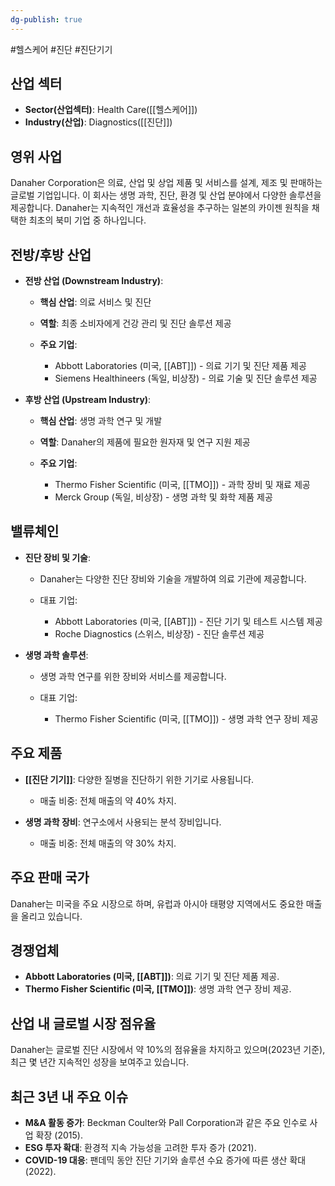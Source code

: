 ```yaml
---
dg-publish: true
---
```

#헬스케어 #진단 #진단기기 

## 산업 섹터

- **Sector(산업섹터)**: Health Care([[헬스케어]])
- **Industry(산업)**: Diagnostics([[진단]])

## 영위 사업

Danaher Corporation은 의료, 산업 및 상업 제품 및 서비스를 설계, 제조 및 판매하는 글로벌 기업입니다. 이 회사는 생명 과학, 진단, 환경 및 산업 분야에서 다양한 솔루션을 제공합니다. Danaher는 지속적인 개선과 효율성을 추구하는 일본의 카이젠 원칙을 채택한 최초의 북미 기업 중 하나입니다.

## 전방/후방 산업

- **전방 산업 (Downstream Industry)**:
    
    - **핵심 산업**: 의료 서비스 및 진단
    - **역할**: 최종 소비자에게 건강 관리 및 진단 솔루션 제공
    - **주요 기업**:
        
        - Abbott Laboratories (미국, [[ABT]]) - 의료 기기 및 진단 제품 제공
        - Siemens Healthineers (독일, 비상장) - 의료 기술 및 진단 솔루션 제공
        
    
- **후방 산업 (Upstream Industry)**:
    
    - **핵심 산업**: 생명 과학 연구 및 개발
    - **역할**: Danaher의 제품에 필요한 원자재 및 연구 지원 제공
    - **주요 기업**:
        
        - Thermo Fisher Scientific (미국, [[TMO]]) - 과학 장비 및 재료 제공
        - Merck Group (독일, 비상장) - 생명 과학 및 화학 제품 제공
        
    

## 밸류체인

- **진단 장비 및 기술**:
    
    - Danaher는 다양한 진단 장비와 기술을 개발하여 의료 기관에 제공합니다.
    - 대표 기업:
        
        - Abbott Laboratories (미국, [[ABT]]) - 진단 기기 및 테스트 시스템 제공
        - Roche Diagnostics (스위스, 비상장) - 진단 솔루션 제공
        
    
- **생명 과학 솔루션**:
    
    - 생명 과학 연구를 위한 장비와 서비스를 제공합니다.
    - 대표 기업:
        
        - Thermo Fisher Scientific (미국, [[TMO]]) - 생명 과학 연구 장비 제공


## 주요 제품

- **[[진단 기기]]**: 다양한 질병을 진단하기 위한 기기로 사용됩니다.
    
    - 매출 비중: 전체 매출의 약 40% 차지.
    
- **생명 과학 장비**: 연구소에서 사용되는 분석 장비입니다.
    
    - 매출 비중: 전체 매출의 약 30% 차지.
    

## 주요 판매 국가

Danaher는 미국을 주요 시장으로 하며, 유럽과 아시아 태평양 지역에서도 중요한 매출을 올리고 있습니다.

## 경쟁업체

- **Abbott Laboratories (미국, [[ABT]])**: 의료 기기 및 진단 제품 제공.
- **Thermo Fisher Scientific (미국, [[TMO]])**: 생명 과학 연구 장비 제공.

## 산업 내 글로벌 시장 점유율

Danaher는 글로벌 진단 시장에서 약 10%의 점유율을 차지하고 있으며(2023년 기준), 최근 몇 년간 지속적인 성장을 보여주고 있습니다.

## 최근 3년 내 주요 이슈

- **M&A 활동 증가**: Beckman Coulter와 Pall Corporation과 같은 주요 인수로 사업 확장 (2015).
- **ESG 투자 확대**: 환경적 지속 가능성을 고려한 투자 증가 (2021).
- **COVID-19 대응**: 팬데믹 동안 진단 기기와 솔루션 수요 증가에 따른 생산 확대 (2022).